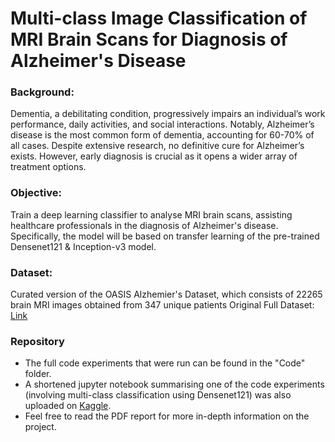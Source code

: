 # Multi-class Image Classification of MRI Brain Scans for Diagnosis of Alzheimer's Disease

### Background: 
Dementia, a debilitating condition, progressively impairs an individual’s work performance, daily activities, and social interactions. Notably, Alzheimer’s disease is the most common form of dementia, accounting for 60-70% of all cases. Despite extensive research, no definitive cure for Alzheimer’s exists. However, early diagnosis is crucial as it opens a wider array of treatment options.

### Objective: 
Train a deep learning classifier to analyse MRI brain scans, assisting healthcare professionals in the diagnosis of Alzheimer's disease. Specifically, the model will be based on transfer learning of the pre-trained Densenet121 & Inception-v3 model.

### Dataset: 
Curated version of the OASIS Alzhemier's Dataset, which consists of 22265 brain MRI images obtained from 347 unique patients 
Original Full Dataset: [Link](https://www.kaggle.com/datasets/ninadaithal/imagesoasis)

### Repository
- The full code experiments that were run can be found in the "Code" folder.
- A shortened jupyter notebook summarising one of the code experiments (involving multi-class classification using Densenet121) was also uploaded on [Kaggle](https://www.kaggle.com/code/adisongoh/alzhemier-classification-with-pretrained-densenet).
- Feel free to read the PDF report for more in-depth information on the project.
